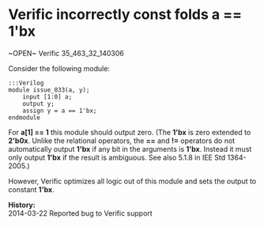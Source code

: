 
Verific incorrectly const folds a == 1'bx
==========================================

~OPEN~ Verific 35_463_32_140306

Consider the following module:

    :::Verilog
    module issue_033(a, y);
        input [1:0] a;
        output y;
        assign y = a == 1'bx;
    endmodule

For **a[1] == 1** this module should output zero. (The **1'bx** is zero
extended to **2'b0x**. Unlike the relational operators, the **==** and
**!=** operators do not automatically output **1'bx** if any bit in the
arguments is **1'bx**. Instead it must only output **1'bx** if the
result is ambiguous. See also 5.1.8 in IEE Std 1364-2005.)

However, Verific optimizes all logic out of this module and sets the output
to constant **1'bx**.

**History:**  
2014-03-22 Reported bug to Verific support

